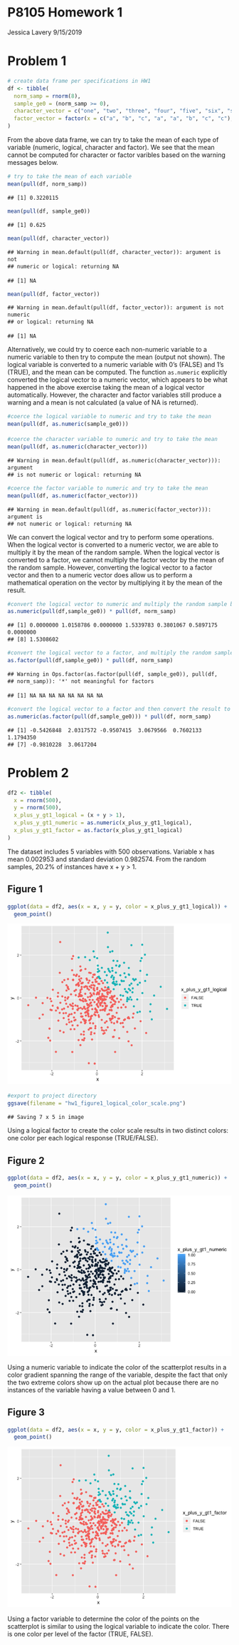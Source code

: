 P8105 Homework 1
================
Jessica Lavery
9/15/2019

# Problem 1

``` r
# create data frame per specifications in HW1
df <- tibble(
  norm_samp = rnorm(8),
  sample_ge0 = (norm_samp >= 0), 
  character_vector = c("one", "two", "three", "four", "five", "six", "seven", "eight"),
  factor_vector = factor(x = c("a", "b", "c", "a", "a", "b", "c", "c"), levels = c("a", "b", "c"))
)
```

From the above data frame, we can try to take the mean of each type of
variable (numeric, logical, character and factor). We see that the mean
cannot be computed for character or factor varibles based on the warning
messages below.

``` r
# try to take the mean of each variable
mean(pull(df, norm_samp))
```

    ## [1] 0.3220115

``` r
mean(pull(df, sample_ge0))
```

    ## [1] 0.625

``` r
mean(pull(df, character_vector)) 
```

    ## Warning in mean.default(pull(df, character_vector)): argument is not
    ## numeric or logical: returning NA

    ## [1] NA

``` r
mean(pull(df, factor_vector)) 
```

    ## Warning in mean.default(pull(df, factor_vector)): argument is not numeric
    ## or logical: returning NA

    ## [1] NA

Alternatively, we could try to coerce each non-numeric variable to a
numeric variable to then try to compute the mean (output not shown). The
logical variable is converted to a numeric variable with 0’s (FALSE) and
1’s (TRUE), and the mean can be computed. The function `as.numeric`
explicitly converted the logical vector to a numeric vector, which
appears to be what happened in the above exercise taking the mean of a
logical vector automatically. However, the character and factor
variables still produce a warning and a mean is not calculated (a value
of NA is returned).

``` r
#coerce the logical variable to numeric and try to take the mean
mean(pull(df, as.numeric(sample_ge0)))

#coerce the character variable to numeric and try to take the mean
mean(pull(df, as.numeric(character_vector)))
```

    ## Warning in mean.default(pull(df, as.numeric(character_vector))): argument
    ## is not numeric or logical: returning NA

``` r
#coerce the factor variable to numeric and try to take the mean
mean(pull(df, as.numeric(factor_vector)))
```

    ## Warning in mean.default(pull(df, as.numeric(factor_vector))): argument is
    ## not numeric or logical: returning NA

We can convert the logical vector and try to perform some operations.
When the logical vector is converted to a numeric vector, we are able to
multiply it by the mean of the random sample. When the logical vector is
converted to a factor, we cannot multiply the factor vector by the mean
of the random sample. However, converting the logical vector to a factor
vector and then to a numeric vector does allow us to perform a
mathematical operation on the vector by multiplying it by the mean of
the
result.

``` r
#convert the logical vector to numeric and multiply the random sample by the result.
as.numeric(pull(df,sample_ge0)) * pull(df, norm_samp)
```

    ## [1] 0.0000000 1.0158786 0.0000000 1.5339783 0.3801067 0.5897175 0.0000000
    ## [8] 1.5308602

``` r
#convert the logical vector to a factor, and multiply the random sample by the result.
as.factor(pull(df,sample_ge0)) * pull(df, norm_samp)
```

    ## Warning in Ops.factor(as.factor(pull(df, sample_ge0)), pull(df,
    ## norm_samp)): '*' not meaningful for factors

    ## [1] NA NA NA NA NA NA NA NA

``` r
#convert the logical vector to a factor and then convert the result to numeric, and multiply the random sample by the result
as.numeric(as.factor(pull(df,sample_ge0))) * pull(df, norm_samp)
```

    ## [1] -0.5426848  2.0317572 -0.9507415  3.0679566  0.7602133  1.1794350
    ## [7] -0.9810228  3.0617204

# Problem 2

``` r
df2 <- tibble(
  x = rnorm(500),
  y = rnorm(500),
  x_plus_y_gt1_logical = (x + y > 1),
  x_plus_y_gt1_numeric = as.numeric(x_plus_y_gt1_logical),
  x_plus_y_gt1_factor = as.factor(x_plus_y_gt1_logical)
)
```

The dataset includes 5 variables with 500 observations. Variable x has
mean 0.002953 and standard deviation 0.982574. From the random samples,
20.2% of instances have x + y \> 1.

## Figure 1

``` r
ggplot(data = df2, aes(x = x, y = y, color = x_plus_y_gt1_logical)) +
  geom_point()
```

![](p8105_hw1_jl4443_files/figure-gfm/plot_df2_logical-1.png)<!-- -->

``` r
#export to project directory
ggsave(filename = "hw1_figure1_logical_color_scale.png")
```

    ## Saving 7 x 5 in image

Using a logical factor to create the color scale results in two distinct
colors: one color per each logical response (TRUE/FALSE).

## Figure 2

``` r
ggplot(data = df2, aes(x = x, y = y, color = x_plus_y_gt1_numeric)) +
  geom_point()
```

![](p8105_hw1_jl4443_files/figure-gfm/plot_df2_numeric-1.png)<!-- -->

Using a numeric variable to indicate the color of the scatterplot
results in a color gradient spanning the range of the variable, despite
the fact that only the two extreme colors show up on the actual plot
because there are no instances of the variable having a value between 0
and 1.

## Figure 3

``` r
ggplot(data = df2, aes(x = x, y = y, color = x_plus_y_gt1_factor)) +
  geom_point()
```

![](p8105_hw1_jl4443_files/figure-gfm/plot_df2_factor-1.png)<!-- -->

Using a factor variable to determine the color of the points on the
scatterplot is similar to using the logical variable to indicate the
color. There is one color per level of the factor (TRUE, FALSE).
